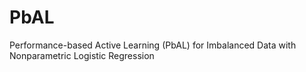 # PbAL
Performance-based Active Learning (PbAL) for Imbalanced Data with Nonparametric Logistic Regression

